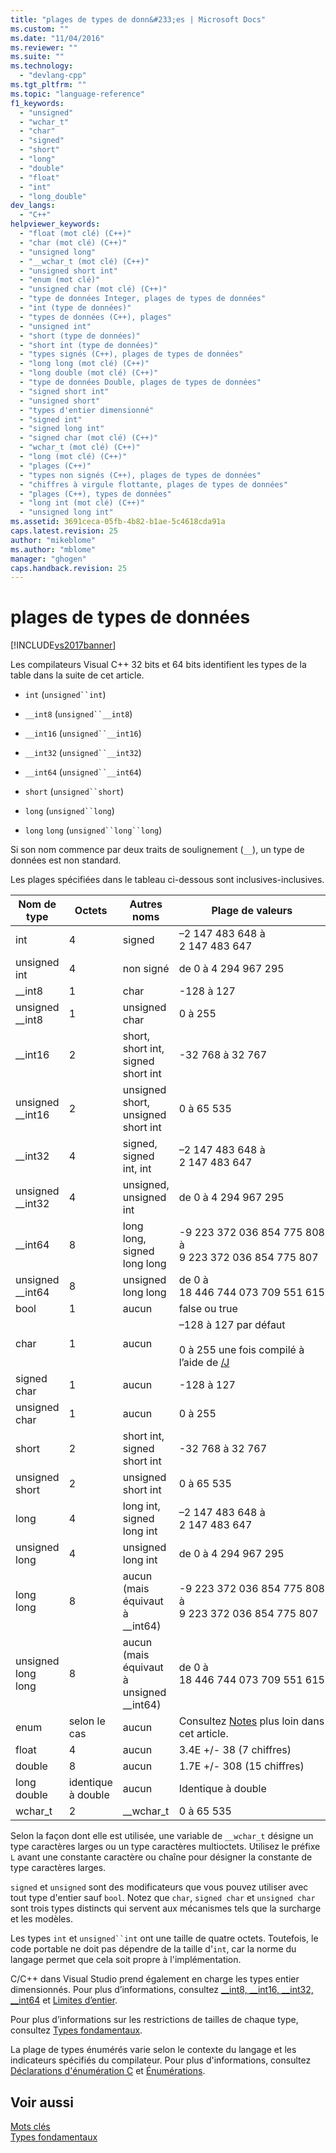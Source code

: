 ```yaml
---
title: "plages de types de donn&#233;es | Microsoft Docs"
ms.custom: ""
ms.date: "11/04/2016"
ms.reviewer: ""
ms.suite: ""
ms.technology: 
  - "devlang-cpp"
ms.tgt_pltfrm: ""
ms.topic: "language-reference"
f1_keywords: 
  - "unsigned"
  - "wchar_t"
  - "char"
  - "signed"
  - "short"
  - "long"
  - "double"
  - "float"
  - "int"
  - "long_double"
dev_langs: 
  - "C++"
helpviewer_keywords: 
  - "float (mot clé) (C++)"
  - "char (mot clé) (C++)"
  - "unsigned long"
  - "__wchar_t (mot clé) (C++)"
  - "unsigned short int"
  - "enum (mot clé)"
  - "unsigned char (mot clé) (C++)"
  - "type de données Integer, plages de types de données"
  - "int (type de données)"
  - "types de données (C++), plages"
  - "unsigned int"
  - "short (type de données)"
  - "short int (type de données)"
  - "types signés (C++), plages de types de données"
  - "long long (mot clé) (C++)"
  - "long double (mot clé) (C++)"
  - "type de données Double, plages de types de données"
  - "signed short int"
  - "unsigned short"
  - "types d'entier dimensionné"
  - "signed int"
  - "signed long int"
  - "signed char (mot clé) (C++)"
  - "wchar_t (mot clé) (C++)"
  - "long (mot clé) (C++)"
  - "plages (C++)"
  - "types non signés (C++), plages de types de données"
  - "chiffres à virgule flottante, plages de types de données"
  - "plages (C++), types de données"
  - "long int (mot clé) (C++)"
  - "unsigned long int"
ms.assetid: 3691ceca-05fb-4b82-b1ae-5c4618cda91a
caps.latest.revision: 25
author: "mikeblome"
ms.author: "mblome"
manager: "ghogen"
caps.handback.revision: 25
---
```

# plages de types de donn&#233;es
[!INCLUDE[vs2017banner](../assembler/inline/includes/vs2017banner.md)]

Les compilateurs Visual C++ 32 bits et 64 bits identifient les types de la table dans la suite de cet article.  
  
-   `int` (`unsigned``int`)  
  
-   `__int8` (`unsigned``__int8`)  
  
-   `__int16` (`unsigned``__int16`)  
  
-   `__int32` (`unsigned``__int32`)  
  
-   `__int64` (`unsigned``__int64`)  
  
-   `short` (`unsigned``short`)  
  
-   `long` (`unsigned``long`)  
  
-   `long` `long` (`unsigned``long``long`)  
  
 Si son nom commence par deux traits de soulignement (`__`), un type de données est non standard.  
  
 Les plages spécifiées dans le tableau ci-dessous sont inclusives-inclusives.  
  
|Nom de type|Octets|Autres noms|Plage de valeurs|  
|---------------|-----------|-----------------|---------------------|  
|int|4|signed|–2 147 483 648 à 2 147 483 647|  
|unsigned int|4|non signé|de 0 à 4 294 967 295|  
|__int8|1|char|-128 à 127|  
|unsigned __int8|1|unsigned char|0 à 255|  
|__int16|2|short, short int, signed short int|-32 768 à 32 767|  
|unsigned __int16|2|unsigned short, unsigned short int|0 à 65 535|  
|__int32|4|signed, signed int, int|–2 147 483 648 à 2 147 483 647|  
|unsigned __int32|4|unsigned, unsigned int|de 0 à 4 294 967 295|  
|__int64|8|long long, signed long long|-9 223 372 036 854 775 808 à 9 223 372 036 854 775 807|  
|unsigned __int64|8|unsigned long long|de 0 à 18 446 744 073 709 551 615|  
|bool|1|aucun|false ou true|  
|char|1|aucun|–128 à 127 par défaut<br /><br /> 0 à 255 une fois compilé à l’aide de [/J](../build/reference/j-default-char-type-is-unsigned.md)|  
|signed char|1|aucun|-128 à 127|  
|unsigned char|1|aucun|0 à 255|  
|short|2|short int, signed short int|-32 768 à 32 767|  
|unsigned short|2|unsigned short int|0 à 65 535|  
|long|4|long int, signed long int|–2 147 483 648 à 2 147 483 647|  
|unsigned long|4|unsigned long int|de 0 à 4 294 967 295|  
|long long|8|aucun (mais équivaut à __int64)|-9 223 372 036 854 775 808 à 9 223 372 036 854 775 807|  
|unsigned long long|8|aucun (mais équivaut à unsigned __int64)|de 0 à 18 446 744 073 709 551 615|  
|enum|selon le cas|aucun|Consultez [Notes](#bkmkRemarks) plus loin dans cet article.|  
|float|4|aucun|3.4E +/- 38 (7 chiffres)|  
|double|8|aucun|1.7E +/- 308 (15 chiffres)|  
|long double|identique à double|aucun|Identique à double|  
|wchar_t|2|__wchar_t|0 à 65 535|  
  
 Selon la façon dont elle est utilisée, une variable de `__wchar_t` désigne un type caractères larges ou un type caractères multioctets. Utilisez le préfixe `L` avant une constante caractère ou chaîne pour désigner la constante de type caractères larges.  
  
 `signed` et `unsigned` sont des modificateurs que vous pouvez utiliser avec tout type d'entier sauf `bool`. Notez que `char`, `signed char` et `unsigned char` sont trois types distincts qui servent aux mécanismes tels que la surcharge et les modèles.  
  
 Les types `int` et `unsigned``int` ont une taille de quatre octets. Toutefois, le code portable ne doit pas dépendre de la taille d'`int`, car la norme du langage permet que cela soit propre à l'implémentation.  
  
 C/C++ dans Visual Studio prend également en charge les types entier dimensionnés. Pour plus d’informations, consultez [__int8, \__int16, \__int32, \__int64](../cpp/int8-int16-int32-int64.md) et [Limites d’entier](../cpp/integer-limits.md).  
  
 Pour plus d’informations sur les restrictions de tailles de chaque type, consultez [Types fondamentaux](../cpp/fundamental-types-cpp.md).  
  
 La plage de types énumérés varie selon le contexte du langage et les indicateurs spécifiés du compilateur. Pour plus d'informations, consultez [Déclarations d'énumération C](../c-language/c-enumeration-declarations.md) et [Énumérations](../cpp/enumerations-cpp.md).  
  
## Voir aussi  
 [Mots clés](../cpp/keywords-cpp.md)   
 [Types fondamentaux](../cpp/fundamental-types-cpp.md)